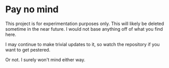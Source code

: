 # Pay no mind
This project is for experimentation purposes only. This will likely be deleted sometime in the near future. I would not base anything off of what you find here.

I may continue to make trivial updates to it, so watch the repository if you want to get pestered.

Or not. I surely won't mind either way.
